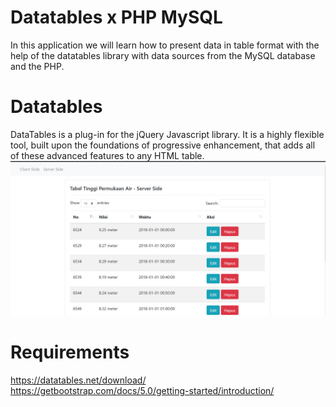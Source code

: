 # Datatables x PHP MySQL
In this application we will learn how to present data in table format with the help of the datatables library with data sources from the MySQL database and the PHP.

# Datatables
DataTables is a plug-in for the jQuery Javascript library. It is a highly flexible tool, built upon the foundations of progressive enhancement, that adds all of these advanced features to any HTML table.
<img src="img/1.png" alt="">

# Requirements
https://datatables.net/download/
https://getbootstrap.com/docs/5.0/getting-started/introduction/

